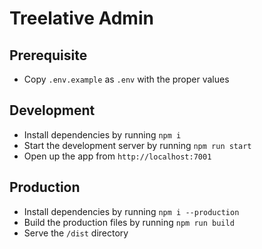 # Treelative Admin

## Prerequisite
- Copy `.env.example` as `.env` with the proper values

## Development
- Install dependencies by running `npm i`
- Start the development server by running `npm run start`
- Open up the app from `http://localhost:7001`
 
## Production
- Install dependencies by running `npm i --production`
- Build the production files by running `npm run build`
- Serve the `/dist` directory
